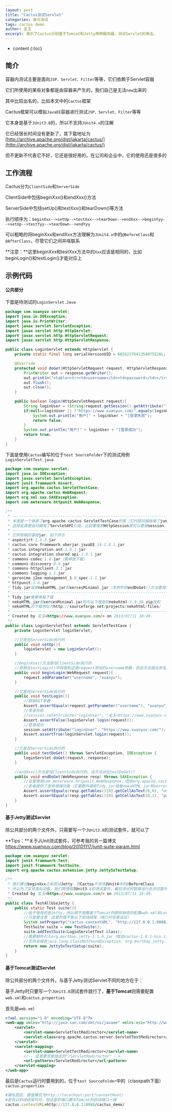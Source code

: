 ```yaml
---
layout: post
title: "Cactus测试Servlet"
categories: 单元测试
tags: cactus demo
author: 玄玉
excerpt: 演示了Cactus分别基于Tomcat和Jetty两种服务器，测试Servlet的用法。
---
```


* content
{:toc}


## 简介

容器内测试主要是面向`JSP、Servlet、Filter`等等，它们依赖于Servlet容器

它们所使用的某些对象都是由容器来产生的，我们自己是无法`new`出来的

其中比较出名的，比如本文中的`Cactus`框架

Cactus框架可以模拟`JavaEE`容器进行测试`JSP、Servlet、Filter`等等

它本身是基于`JUnit3.8`的，所以不支持`JUnit4.x`的注解

它已经很长时间没有更新了，其下载地址为[http://archive.apache.org/dist/jakarta/cactus/](http://archive.apache.org/dist/jakarta/cactus/)

但不更新不代表它不好，它还是很好用的，在公司和企业中，它的使用还是很多的

## 工作流程

Cactus分为`ClientSide`和`ServerSide`

ClientSide中包括beginXxx()和endXxx()方法

ServerSide中包括setUp()和testXxx()和tearDown()等方法

执行顺序为：`beginXxx-->setUp-->testXxx-->tearDown-->endXxx-->beginYyy-->setUp-->testYyy-->tearDown-->endYyy`

可以粗略的将beginXxx和endXxx方法理解为`JUnit4.x`中的`@BeforeClass`和`@AfterClass`，尽管它们之间并啥联系

**注意：**这里beginXxx和testXxx方法中的`Xxx`应该是相同的，比如beginLogin()和testLogin()才能对应上

## 示例代码

#### 公共部分

下面是待测试的`LoginServlet.Java`

```java
package com.xuanyuv.servlet;
import java.io.IOException;
import java.io.PrintWriter;
import javax.servlet.ServletException;
import javax.servlet.http.HttpServlet;
import javax.servlet.http.HttpServletRequest;
import javax.servlet.http.HttpServletResponse;

public class LoginServlet extends HttpServlet {
    private static final long serialVersionUID = 6655227641354075528L;

    @Override
    protected void doGet(HttpServletRequest request, HttpServletResponse response) throws ServletException, IOException {
        PrintWriter out = response.getWriter();
        out.println("<table><tr><td>username</td><td>password</td></tr></table>");
        out.flush();
        out.close();
    }

    public boolean login(HttpServletRequest request){
        String loginUser = (String)request.getSession().getAttribute("loginUser");
        if(null==loginUser || !"https://www.xuanyuv.com/".equals(loginUser)){
            System.out.println("用户[" + loginUser + "]登录失败");
            return false;
        }
        System.out.println("用户[" + loginUser + "]登录成功");
        return true;
    }
}
```

下面是使用`Cactus`编写的位于`test SourceFolder`下的测试用例`LoginServletTest.java`

```java
package com.xuanyuv.servlet;
import java.io.IOException;
import javax.servlet.ServletException;
import junit.framework.Assert;
import org.apache.cactus.ServletTestCase;
import org.apache.cactus.WebRequest;
import org.xml.sax.SAXException;
import com.meterware.httpunit.WebResponse;

/**
 * ----------------------------------------------------------------------------------------------------
 * 本类是一个继承了org.apache.cactus.ServletTestCase的类（它内部间接继承了junit.framework.TestCase）
 * 这样此类便自动拥有了ServletAPI引用，比如要使用HttpSession就可以直接session.setAttribute()
 * ----------------------------------------------------------------------------------------------------
 * 它所依赖的基础jar，如下所示
 * aspectjrt-1.5.3.jar
 * cactus.core.framework.uberjar.javaEE.14-1.8.1.jar
 * cactus.integration.ant-1.8.1.jar
 * cactus.integration.shared.api-1.8.1.jar
 * commons-codec-1.6.jar（需单独下载）
 * commons-discovery-0.4.jar
 * commons-httpclient-3.1.jar
 * commons-logging-1.1.jar
 * geronimo-j2ee-management_1.0_spec-1.1.jar
 * httpunit-1.6.jar
 * Tidy.jar或者nekoHTML.jar和xercesMinimal.jar（本例中的endDoGet()方法要用到）
 * ----------------------------------------------------------------------------------------------------
 * Tidy.jar需要单独下载
 * nekoHTML.jar和xercesMinimal.jar均可从下载到的nekohtml-1.9.18.zip找到
 * nekoHTML的下载地址为http://sourceforge.net/projects/nekohtml/files/
 * ----------------------------------------------------------------------------------------------------
 * Created by 玄玉<https://www.xuanyuv.com/> on 2013/07/11 10:49.
 */
public class LoginServletTest extends ServletTestCase {
    private LoginServlet loginServlet;

    //它是在ServerSide执行的
    public void setUp(){
        loginServlet = new LoginServlet();
    }

    //beginXxx()方法是在ClientSide执行的
    //若想在testLogin()中获取到这里request添加的username参数，则该方法就应命名为beginLogin()
    public void beginLogin(WebRequest request){
        request.addParameter("username", "xuanyu");
    }

    //它是在ServerSide执行的
    public void testLogin(){
        //获取GET参数
        Assert.assertEquals(request.getParameter("username"), "xuanyu");
        //登录失败
        //session.setAttribute("loginUser", "玄玉<https://www.xuanyuv.com/>");
        Assert.assertFalse(loginServlet.login(request));
        //登录成功
        session.setAttribute("loginUser", "https://www.xuanyuv.com/");
        Assert.assertTrue(loginServlet.login(request));
    }

    //它是在ServerSide执行的
    public void testDoGet() throws ServletException, IOException {
        loginServlet.doGet(request, response);
    }

    //endXxx()方法是在ClientSide执行的，该方法对应testDoGet()
    public void endDoGet(WebResponse resp) throws SAXException {
        //这里使用com.meterware.httpunit.WebResponse，而非org.apache.cactus.WebResponse
        //前者提供了很多增强功能（它要额外借助Tidy.jar或者nekoHTML.jar和xercesMinimal.jar作为辅助包）
        Assert.assertEquals(resp.getTables()[0].getCellAsText(0,0), "username");
        Assert.assertEquals(resp.getTables()[0].getCellAsText(0,1), "password");
    }
}
```

#### 基于Jetty测试Servlet

除公共部分的两个文件外，只需要写一个`JUnit3.8`的测试套件，就可以了

**Tips：**关于JUnit测试套件，可参考我的另一篇博文<https://www.xuanyuv.com/blog/20101117/junit-suite-param.html>

```java
package com.xuanyuv.servlet;
import junit.framework.Test;
import junit.framework.TestSuite;
import org.apache.cactus.extension.jetty.Jetty5xTestSetup;

/**
 * 我们要在beginXxx之前启动Jetty，而Cactus不支持JUnit4中的@BeforeClass
 * 所以为了实现类似功能，我们就借助JUnit3.8的测试套件，最后测试时直接运行此测试套件即可
 * Created by 玄玉<https://www.xuanyuv.com/> on 2013/07/11 10:49.
 */
public class TestAllUseJetty {
    public static Test suite(){
        //由于使用的是Jetty，所以就不用像基于Tomcat的那样麻烦的配置web.xml和cactus.properties
        //只是要注意：这里的值不能以下划线结尾（端口可任意设定）
        System.setProperty("cactus.contextURL", "http://127.0.0.1:8088/testJettyAndCactus");
        TestSuite suite = new TestSuite();
        suite.addTestSuite(LoginServletTest.class);
        //需要额外引入org.mortbay.jetty-5.1.9.jar（取自cactus-1.8.1-bin.zip）
        //否则会报告java.lang.ClassNotFoundException: org.mortbay.jetty.Server
        return new Jetty5xTestSetup(suite);
    }
}
```

#### 基于Tomcat测试Servlet

除公共部分的两个文件外，与基于Jetty测试Servlet不同的地方在于：

基于Jetty时只要写一个`JUnit3.8`测试套件就行了，**基于Tomcat**则需要配置`web.xml`和`cactus.properties`

首先是`web.xml`

```xml
<?xml version="1.0" encoding="UTF-8"?>
<web-app xmlns="http://java.sun.com/xml/ns/javaee" xmlns:xsi="http://www.w3.org/2001/XMLSchema-instance" xsi:schemaLocation="http://java.sun.com/xml/ns/javaee http://java.sun.com/xml/ns/javaee/web-app_2_5.xsd" version="2.5">
    <servlet>
        <servlet-name>ServletTestRedirector</servlet-name>
        <servlet-class>org.apache.cactus.server.ServletTestRedirector</servlet-class>
    </servlet>
    <servlet-mapping>
        <servlet-name>ServletTestRedirector</servlet-name>
        <!-- 这里要求是固定的"/ServletRedirector" -->
        <url-pattern>/ServletRedirector</url-pattern>
    </servlet-mapping>
</web-app>
```

最后是`Cactus`运行时要用到的，位于`test SourceFolder`中的（classpath下面）`cactus.properties`

```ruby
#键名固定，键值模式为http://localhost:port/contextRoot/
#是否以斜线结尾均可，但这里的端口要与Tomcat的启动端口一致
cactus.contextURL=http://127.0.0.1:8088/cactus_demo/
```